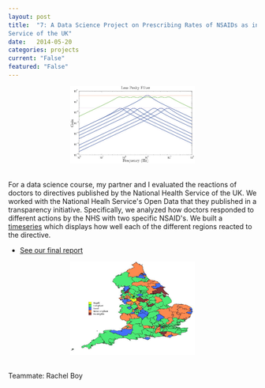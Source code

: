 ```yaml
---
layout: post
title:  "7: A Data Science Project on Prescribing Rates of NSAIDs as influenced by the National Health
Service of the UK"
date:   2014-05-20
categories: projects
current: "False"
featured: "False"
---
```

<center><img src="images/projects/lesspeaks.jpg" width="50%"></center><br> 


For a data science course, my partner and I evaluated the reactions of doctors to directives published by the National Health Service of the UK. We worked with the National Healh Service's Open Data that they published in a transparency initiative. Specifically, we analyzed how doctors responded to different actions by the NHS with two specific NSAID's. We built a [timeseries](https://www.dropbox.com/s/eviombgon1jb9ji/NSAIDmapTimeseries.avi?dl=0) which displays how well each of the different regions reacted to the directive.

* [See our final report](https://www.dropbox.com/s/z354fimlei0zgcu/NHS___Data_Science.pdf?dl=0)

<center><img src="images/thumbnails/7.jpg" width="50%"></center><br>  


Teammate: Rachel Boy
